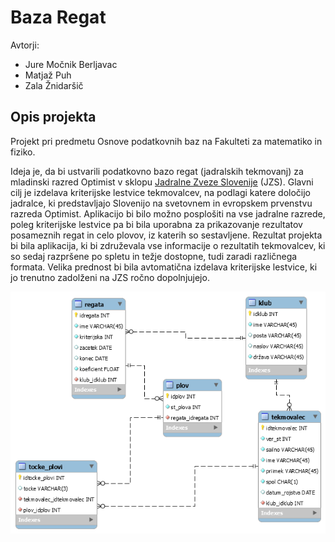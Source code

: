 # Baza Regat
Avtorji:
- Jure Močnik Berljavac
- Matjaž Puh
- Zala Žnidaršič  
  
## Opis projekta  
  
Projekt pri predmetu Osnove podatkovnih baz na Fakulteti za matematiko in fiziko.  
  
Ideja je, da bi ustvarili podatkovno bazo regat (jadralskih tekmovanj) za mladinski razred Optimist v sklopu [Jadralne Zveze Slovenije](http://www.jzs.si/) (JZS). Glavni cilj je izdelava kriterijske lestvice tekmovalcev, na podlagi katere določijo jadralce, ki predstavljajo Slovenijo na svetovnem in evropskem prvenstvu razreda Optimist. Aplikacijo bi bilo možno posplošiti na vse jadralne razrede, poleg kriterijske lestvice pa bi bila uporabna za prikazovanje rezultatov posameznih regat in celo plovov, iz katerih so sestavljene. Rezultat projekta bi bila aplikacija, ki bi združevala vse informacije o rezultatih tekmovalcev, ki so sedaj razpršene po spletu in težje dostopne, tudi zaradi različnega formata. Velika prednost bi bila avtomatična izdelava kriterijske lestvice, ki jo trenutno zadolženi na JZS ročno dopolnjujejo.

![EER diagram](diagram/EER_diagram.png)